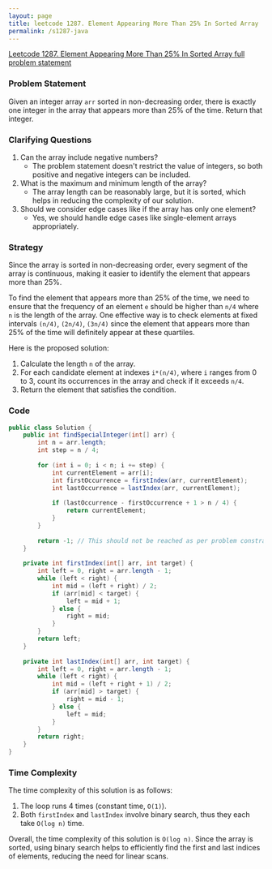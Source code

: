 ```yaml
---
layout: page
title: leetcode 1287. Element Appearing More Than 25% In Sorted Array
permalink: /s1287-java
---
```

[Leetcode 1287. Element Appearing More Than 25% In Sorted Array full problem statement](https://algoadvance.github.io/algoadvance/l1287)
### Problem Statement

Given an integer array `arr` sorted in non-decreasing order, there is exactly one integer in the array that appears more than 25% of the time. Return that integer.

### Clarifying Questions
1. Can the array include negative numbers?
   - The problem statement doesn't restrict the value of integers, so both positive and negative integers can be included.
2. What is the maximum and minimum length of the array?
   - The array length can be reasonably large, but it is sorted, which helps in reducing the complexity of our solution.
3. Should we consider edge cases like if the array has only one element?
   - Yes, we should handle edge cases like single-element arrays appropriately.

### Strategy

Since the array is sorted in non-decreasing order, every segment of the array is continuous, making it easier to identify the element that appears more than 25%. 

To find the element that appears more than 25% of the time, we need to ensure that the frequency of an element `e` should be higher than `n/4` where `n` is the length of the array. One effective way is to check elements at fixed intervals `(n/4)`, `(2n/4)`, `(3n/4)` since the element that appears more than 25% of the time will definitely appear at these quartiles.

Here is the proposed solution:
1. Calculate the length `n` of the array.
2. For each candidate element at indexes `i*(n/4)`, where `i` ranges from 0 to 3, count its occurrences in the array and check if it exceeds `n/4`.
3. Return the element that satisfies the condition.

### Code

```java
public class Solution {
    public int findSpecialInteger(int[] arr) {
        int n = arr.length;
        int step = n / 4;
        
        for (int i = 0; i < n; i += step) {
            int currentElement = arr[i];
            int firstOccurrence = firstIndex(arr, currentElement);
            int lastOccurrence = lastIndex(arr, currentElement);
            
            if (lastOccurrence - firstOccurrence + 1 > n / 4) {
                return currentElement;
            }
        }
        
        return -1; // This should not be reached as per problem constraints.
    }
    
    private int firstIndex(int[] arr, int target) {
        int left = 0, right = arr.length - 1;
        while (left < right) {
            int mid = (left + right) / 2;
            if (arr[mid] < target) {
                left = mid + 1;
            } else {
                right = mid;
            }
        }
        return left;
    }
    
    private int lastIndex(int[] arr, int target) {
        int left = 0, right = arr.length - 1;
        while (left < right) {
            int mid = (left + right + 1) / 2;
            if (arr[mid] > target) {
                right = mid - 1;
            } else {
                left = mid;
            }
        }
        return right;
    }
}
```

### Time Complexity
The time complexity of this solution is as follows:

1. The loop runs 4 times (constant time, `O(1)`).
2. Both `firstIndex` and `lastIndex` involve binary search, thus they each take `O(log n)` time.

Overall, the time complexity of this solution is `O(log n)`. Since the array is sorted, using binary search helps to efficiently find the first and last indices of elements, reducing the need for linear scans.